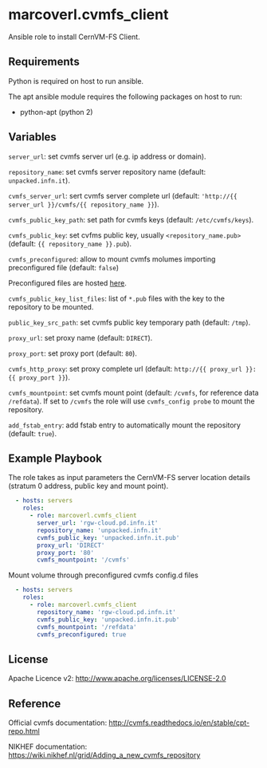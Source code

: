 marcoverl.cvmfs_client
======================

Ansible role to install CernVM-FS Client.

Requirements
------------

Python is required on host to run ansible.

The apt ansible module requires the following packages on host to run:

- python-apt (python 2)

Variables
---------

``server_url``: set cvmfs server url (e.g. ip address or domain).

``repository_name``: set cvmfs server repository name (default: ``unpacked.infn.it``).

``cvmfs_server_url``: sert cvmfs server complete url (default: ``'http://{{ server_url }}/cvmfs/{{ repository_name }}``).

``cvmfs_public_key_path``: set path for cvmfs keys (default: ``/etc/cvmfs/keys``).

``cvmfs_public_key``: set cvfms public key, usually `<repository_name.pub>` (default: ``{{ repository_name }}.pub``).

``cvmfs_preconfigured``: allow to mount cvmfs molumes importing preconfigured file (default: ``false``)

Preconfigured files are hosted [here](https://github.com/indigo-dc/Reference-data-galaxycloud-repository).

``cvmfs_public_key_list_files``:  list of ``*.pub`` files with the key to the repository to be mounted.

``public_key_src_path``: set cvmfs public key temporary path (default: ``/tmp``).

``proxy_url``: set proxy name (default: ``DIRECT``).

``proxy_port``: set proxy port (default: ``80``).

``cvmfs_http_proxy``: set proxy complete url (default: ``http://{{ proxy_url }}:{{ proxy_port }}``).

``cvmfs_mountpoint``: set cvmfs mount point (default: ``/cvmfs``, for reference data ``/refdata``). If set to ``/cvmfs`` the role will use ``cvmfs_config probe`` to mount the repository.

``add_fstab_entry``: add fstab entry to automatically mount the repository (default: ``true``).

Example Playbook
----------------

The role takes as input parameters the CernVM-FS server location details (stratum 0 address, public key and mount point).

```yaml
  - hosts: servers
    roles:
      - role: marcoverl.cvmfs_client
        server_url: 'rgw-cloud.pd.infn.it'
        repository_name: 'unpacked.infn.it'
        cvmfs_public_key: 'unpacked.infn.it.pub'
        proxy_url: 'DIRECT'
        proxy_port: '80'
        cvmfs_mountpoint: '/cvmfs'
```

Mount volume through preconfigured cvmfs config.d files

```yaml
  - hosts: servers
    roles:
      - role: marcoverl.cvmfs_client
        repository_name: 'rgw-cloud.pd.infn.it'
        cvmfs_public_key: 'unpacked.infn.it.pub'
        cvmfs_mountpoint: '/refdata'
        cvmfs_preconfigured: true
```


License
-------

Apache Licence v2: http://www.apache.org/licenses/LICENSE-2.0

Reference
---------

Official cvmfs documentation: http://cvmfs.readthedocs.io/en/stable/cpt-repo.html

NIKHEF documentation: https://wiki.nikhef.nl/grid/Adding_a_new_cvmfs_repository
